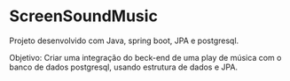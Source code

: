 # ScreenSoundMusic

Projeto desenvolvido com Java, spring boot, JPA e postgresql.

Objetivo: Criar uma integração do beck-end de uma play de música com o banco de dados postgresql, usando estrutura de dados e JPA.
